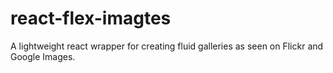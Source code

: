 # react-flex-imagtes

A lightweight react wrapper for creating fluid galleries as seen on Flickr and Google Images.

